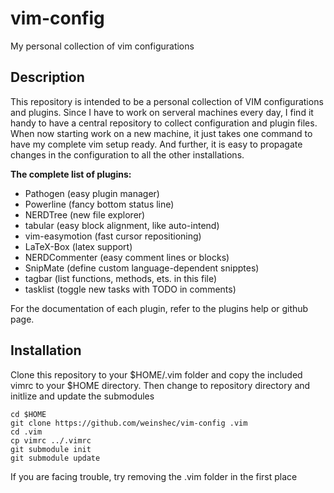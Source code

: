 vim-config
==========

My personal collection of vim configurations


## Description

This repository is intended to be a personal collection of VIM configurations and plugins. Since I have to work on serveral machines every day, I find it handy to have a central repository to collect configuration and plugin files. When now starting work on a new machine, it just takes one command to have my complete vim setup ready. And further, it is easy to propagate changes in the configuration to all the other installations.


**The complete list of plugins:**
+ Pathogen (easy plugin manager)
+ Powerline (fancy bottom status line)
+ NERDTree (new file explorer)
+ tabular (easy block alignment, like auto-intend)
+ vim-easymotion (fast cursor repositioning)
+ LaTeX-Box (latex support)
+ NERDCommenter (easy comment lines or blocks)
+ SnipMate (define custom language-dependent snipptes)
+ tagbar (list functions, methods, ets. in this file)
+ tasklist (toggle new tasks with TODO in comments)

For the documentation of each plugin, refer to the plugins help or github page.



## Installation

Clone this repository to your $HOME/.vim folder and copy the included vimrc to your $HOME directory.
Then change to repository directory and initlize and update the submodules

    cd $HOME
    git clone https://github.com/weinshec/vim-config .vim
    cd .vim
    cp vimrc ../.vimrc
    git submodule init
    git submodule update

If you are facing trouble, try removing the .vim folder in the first place



